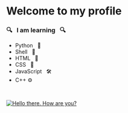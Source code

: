 # Welcome to my profile

### 🔍 &nbsp; I am learning &nbsp; 🔍

+ Python &nbsp; 🐍
+ Shell &nbsp; 🐚
+ HTML &nbsp; 📖
+ CSS &nbsp; 🎨
+ JavaScript &nbsp; 🛠️
+ C++ ⚙️

<br>

[![Hello there. How are you?](https://github-readme-stats.vercel.app/api/wakatime?username=TerraBoii&hide_border=true&custom_title=Time%20spent%20coding%20with)](https://github.com//TerraBoii "Since April 3 2022")
